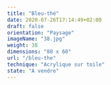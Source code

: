 ```yaml
---
title: "Bleu-thé"
date: 2020-07-26T17:14:49+02:00
draft: false
orientation: "Paysage"
imageName: "38.jpg"
weight: 38
dimensions: "80 x 60"
url: "/bleu-the"
technique: "Acrylique sur toile"
state: "A vendre"
---
```



